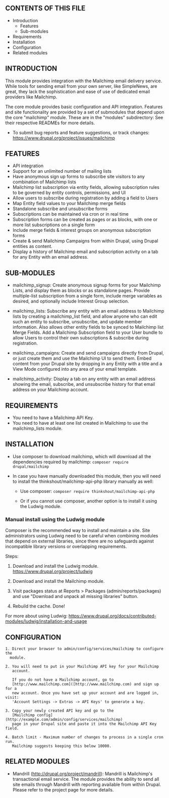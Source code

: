 CONTENTS OF THIS FILE
---------------------

 * Introduction
   * Features
   * Sub-modules
 * Requirements
 * Installation
 * Configuration
 * Related modules


INTRODUCTION
------------

This module provides integration with the Mailchimp email delivery service.
While tools for sending email from your own server, like SimpleNews, are great,
they lack the sophistication and ease of use of dedicated email providers like
Mailchimp.

The core module provides basic configuration and API integration. Features and
site functionality are provided by a set of submodules that depend upon the core
"mailchimp" module. These are in the "modules" subdirectory: See their
respective READMEs for more details.

 * To submit bug reports and feature suggestions, or track changes:
   https://www.drupal.org/project/issues/mailchimp


FEATURES
--------

 * API integration
 * Support for an unlimited number of mailing lists
 * Have anonymous sign up forms to subscribe site visitors to any combination
   of Mailchimp lists
 * Mailchimp list subscription via entity fields, allowing subscription rules
   to be governed by entity controls, permissions, and UI
 * Allow users to subscribe during registration by adding a field to Users
 * Map Entity field values to your Mailchimp merge fields
 * Standalone subscribe and unsubscribe forms
 * Subscriptions can be maintained via cron or in real time
 * Subscription forms can be created as pages or as blocks, with one or more
   list subscriptions on a single form
 * Include merge fields & interest groups on anonymous subscription forms
 * Create & send Mailchimp Campaigns from within Drupal, using Drupal
   entities as content.
 * Display a history of Mailchimp email and subscription activity on a tab
   for any Entity with an email address.

SUB-MODULES
-----------

  * mailchimp_signup: Create anonymous signup forms for your Mailchimp Lists,
    and display them as blocks or as standalone pages. Provide multiple-list
    subscription from a single form, include merge variables as desired, and
    optionally include Interest Group selection.

  * mailchimp_lists: Subscribe any entity with an email address to Mailchimp
    lists by creating a mailchimp_list field, and allow anyone who can edit
    such an entity to subscribe, unsubscribe, and update member information.
    Also allows other entity fields to be synced to Mailchimp list Merge
    Fields. Add a Mailchimp Subscription field to your User bundle to allow
    Users to control their own subscriptions & subscribe during registration.

  * mailchimp_campaigns: Create and send campaigns directly from Drupal, or
    just create them and use the Mailchimp UI to send them. Embed content from
    your Drupal site by dropping in any Entity with a title and a View Mode
    configured into any area of your email template.

  * mailchimp_activity: Display a tab on any entity with an email address
    showing the email, subscribe, and unsubscribe history for that email
    address on your Mailchimp account.


REQUIREMENTS
------------

 * You need to have a Mailchimp API Key.
 * You need to have at least one list created in Mailchimp to use the
    mailchimp_lists module.


INSTALLATION
------------

 * Use composer to download mailchimp, which will download all the dependencies
 required by mailchimp: `composer require drupal/mailchimp`

 * In case you have manually downloaded this module, then you will need to
 install the thinkshout/mailchimp-api-php library manually as well:

   * Use composer: `composer require thinkshout/mailchimp-api-php`

   * Or if you cannot use composer, another option is to install it using the
   Ludwig module.


### Manual install using the Ludwig module
Composer is the recommended way to install and maintain a site. Site
administrators using Ludwig need to be careful when combining modules that
depend on external libraries, since there are no safeguards against incompatible
library versions or overlapping requirements.

Steps:

  1. Download and install the Ludwig module.
     https://www.drupal.org/project/ludwig

  2. Download and install the Mailchimp module.

  3. Visit packages status at Reports > Packages (admin/reports/packages) and
     use "Download and unpack all missing libraries" button.

  4. Rebuild the cache. Done!

For more about using Ludwig:
https://www.drupal.org/docs/contributed-modules/ludwig/installation-and-usage

CONFIGURATION
-------------

    1. Direct your browser to admin/config/services/mailchimp to configure the
      module.

    2. You will need to put in your Mailchimp API key for your Mailchimp
       account.

       If you do not have a Mailchimp account, go to
       [http://www.mailchimp.com]([http://www.mailchimp.com) and sign up for a
       new account. Once you have set up your account and are logged in, visit:
       'Account Settings -> Extras -> API Keys' to generate a key.

    3. Copy your newly created API key and go to the
       [Mailchimp config](http://example.com/admin/config/services/mailchimp)
       page in your Drupal site and paste it into the Mailchimp API Key field.

    4. Batch limit - Maximum number of changes to process in a single cron run.
       Mailchimp suggests keeping this below 10000.


RELATED MODULES
---------------

 * Mandrill (http://drupal.org/project/mandrill):
    Mandrill is Mailchimp's transactional email service. The module provides the
    ability to send all site emails through Mandrill with reporting available
    from within Drupal. Please refer to the project page for more details.

